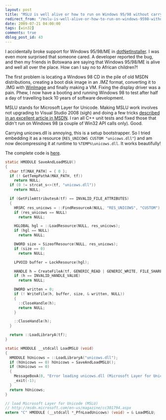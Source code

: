 ```yaml
---
layout: post
title: "MSLU is well alive or how to run on Windows 95/98 without carrying unicows.dll"
redirect_from: "/mslu-is-well-alive-or-how-to-run-on-windows-9598-without-carrying-unicowsdll/"
date: 2009-07-21 04:00:00
tags: [win32]
comments: true
dblog_post_id: 43
---
```

I accidentally broke support for Windows 95/98/ME in [dotNetInstaller](https://github.com/dblock/dotnetinstaller). I was even more surprised that someone cared. A developer reported the bug, and then my friends in Botswana are saying that Windows 95/98/ME is alive and well all over the place. How can I say no to African children?!

The first problem is locating a Windows 98 CD in the pile of old MSDN distributions, creating a boot disk image in an .IMZ format, converting it to .IMG with [WinImage](http://www.winimage.com/index.html) and finally making a VM. Fixing the display driver was a pain. Phew, I now have a booting and running Windows 98 to test after half a day of travelling back 10 years of software development.

MSLU stands for Microsoft Layer for Unicode. Making MSLU work involves not upgrading to Visual Studio 2008 (sigh) and doing a few tricks [described in an excellent article in MSDN](http://msdn.microsoft.com/en-us/magazine/cc301794.aspx). I ran all C++ unit tests and fixed those that didn't run on Windows 98 (a couple of Win32 API calls only). Good.

Carrying unicows.dll is annoying, this is a setup bootstrapper. So I tried embedding it as a resource (`RES_UNICOWS CUSTOM "unicows.dll"`) and am now decompressing it at runtime to `%TEMP%\unicows.dll`. It works beautifully!

The complete code is [here](https://github.com/dblock/dotnetinstaller/blob/master/dotNetInstallerLib/MSLU.cpp).

```c
static HMODULE SaveAndLoadMSLU()
{
  char tf[MAX_PATH] = { 0 };
  if (! GetTempPathA(MAX_PATH, tf))
    return NULL;
  if (0 != strcat_s<>(tf, "unicows.dll"))
    return NULL;

  if (GetFileAttributesA(tf) == INVALID_FILE_ATTRIBUTES)
  {
    HRSRC res_unicows = ::FindResourceA(NULL, "RES_UNICOWS", "CUSTOM");
    if (res_unicows == NULL)
      return NULL;

    HGLOBAL hgl = ::LoadResource(NULL, res_unicows);
    if (hgl == NULL)
      return NULL;

    DWORD size = SizeofResource(NULL, res_unicows);
    if (size == 0)
      return NULL;

    LPVOID buffer = LockResource(hgl);

    HANDLE h = CreateFileA(tf, GENERIC_READ | GENERIC_WRITE, FILE_SHARE_READ, NULL, OPEN_ALWAYS, FILE_ATTRIBUTE_NORMAL, NULL);
    if (h == INVALID_HANDLE_VALUE)
      return NULL;

    DWORD written = 0;
    if (! WriteFile(h, buffer, size, & written, NULL))
    {
      ::CloseHandle(h);
      return NULL;
    }

    ::CloseHandle(h);
  }

  return ::LoadLibraryA(tf);
}

static HMODULE __stdcall LoadMSLU (void)
{
  HMODULE hUnicows = ::LoadLibraryA("unicows.dll");
  if (hUnicows == 0) hUnicows = SaveAndLoadMSLU();
  if (hUnicows == 0)
  {
    MessageBoxA(0, "Error loading unicows.dll (Microsoft Layer for Unicode, MSLU)", "dotNetInstaller", MB_ICONSTOP | MB_OK);
    _exit(-1);
  }
  return hUnicows;
}

// load Microsoft Layer for Unicode (MSLU)
// http://msdn.microsoft.com/en-us/magazine/cc301794.aspx
extern "C" HMODULE (__stdcall *_PfnLoadUnicows) (void) = & LoadMSLU;
```
